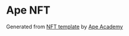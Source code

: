 # Ape NFT

Generated from [NFT template](https://github.com/ApeAcademy/ERC721) by [Ape Academy](https://academy.apeworx.io)
